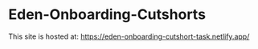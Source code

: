 # Eden-Onboarding-Cutshorts
 
This site is hosted at: https://eden-onboarding-cutshort-task.netlify.app/
